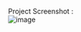 Project Screenshot : <br>
![image](https://github.com/Lutezzi/Music-Player-App/assets/68704550/c3fb545a-ba5a-4308-8489-4021e540bca6)
